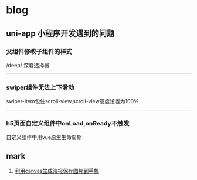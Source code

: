 # blog
## uni-app 小程序开发遇到的问题
### 父组件修改子组件的样式
/deep/ 深度选择器

---
### swiper组件无法上下滑动
swiper-item包住scroll-view,scroll-view高度设置为100%

---
### h5页面自定义组件中onLoad,onReady不触发
自定义组件中用vue原生生命周期

## mark
1. [利用canvas生成海报保存图片到手机](https://github.com/xiangyuisabatman/blog/blob/master/uni-app%E4%B8%8B%E5%88%A9%E7%94%A8canvas%E7%94%9F%E6%88%90%E6%B5%B7%E6%8A%A5%E4%BF%9D%E5%AD%98%E5%9B%BE%E7%89%87%E5%88%B0%E6%89%8B%E6%9C%BA.md)

